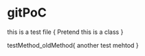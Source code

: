# gitPoC

this is a test file {
  Pretend this is a class
}

testMethod_oldMethod{
  another test mehtod
}
